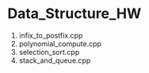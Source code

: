 # Data_Structure_HW
1. infix_to_postfix.cpp 
2. polynomial_compute.cpp
3. selection_sort.cpp
4. stack_and_queue.cpp
